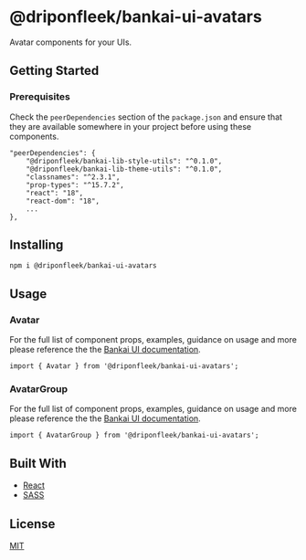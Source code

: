# @driponfleek/bankai-ui-avatars
Avatar components for your UIs.

## Getting Started

### Prerequisites
Check the `peerDependencies` section of the `package.json` and ensure that they are available somewhere in your project before using these components.

```
"peerDependencies": {
    "@driponfleek/bankai-lib-style-utils": "^0.1.0",
    "@driponfleek/bankai-lib-theme-utils": "^0.1.0",
    "classnames": "^2.3.1",
    "prop-types": "^15.7.2",
    "react": "18",
    "react-dom": "18",
    ...
},
```

## Installing
```
npm i @driponfleek/bankai-ui-avatars
```

## Usage

### Avatar
For the full list of component props, examples, guidance on usage and more please reference the the [Bankai UI documentation](https://bankai-ui.com/?path=/story/components-avatars--avatar-story).

```
import { Avatar } from '@driponfleek/bankai-ui-avatars';
```

### AvatarGroup
For the full list of component props, examples, guidance on usage and more please reference the the [Bankai UI documentation](https://bankai-ui.com/?path=/story/components-avatars--avatar-group-story).

```
import { AvatarGroup } from '@driponfleek/bankai-ui-avatars';
```

## Built With
* [React](https://github.com/facebook/react)
* [SASS](https://github.com/sass/sass)

## License
[MIT](../../../LICENSE)
